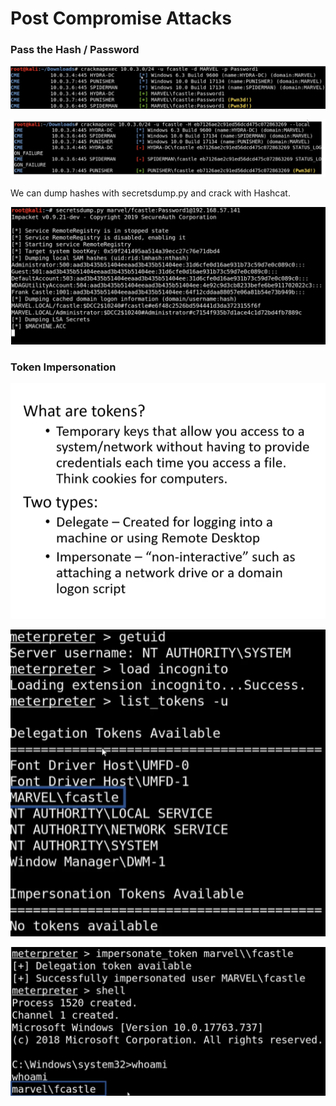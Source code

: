 # Post Compromise Attacks

### Pass the Hash / Password <a id="lecture_heading"></a>

![](../.gitbook/assets/image%20%2834%29.png)

![Pass the Hash](../.gitbook/assets/image%20%2832%29.png)

We can dump hashes with secretsdump.py and crack with Hashcat.

![](../.gitbook/assets/image%20%2830%29.png)

### Token Impersonation <a id="lecture_heading"></a>

![](../.gitbook/assets/image%20%2831%29.png)

![](../.gitbook/assets/image%20%2833%29.png)

![](../.gitbook/assets/image%20%2835%29.png)



